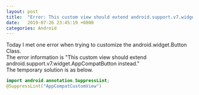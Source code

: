 ```yaml
---
layout: post
title:  "Error: This custom view should extend android.support.v7.widget..."
date:   2019-07-26 23:45:19 +0800
categories: Android
---
```

Today I met one error when trying to customize the android.widget.Button Class. <br>The error information is "This custom view should extend android.support.v7.widget.AppCompatButton instead."<br>
The temporary solution is as below.

```java
import android.annotation.SuppressLint;
@SuppressLint("AppCompatCustomView")
``` 

